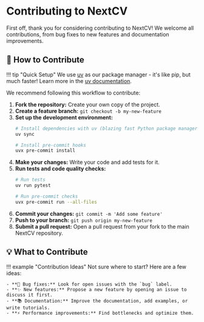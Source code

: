 # Contributing to NextCV

First off, thank you for considering contributing to NextCV! We welcome all contributions, from bug fixes to new features and documentation improvements.

## 🚀 How to Contribute

!!! tip "Quick Setup"
    We use [uv](https://github.com/astral-sh/uv) as our package manager - it's like pip, but much faster! Learn more in the [uv documentation](https://github.com/astral-sh/uv#readme).

We recommend following this workflow to contribute:

1.  **Fork the repository:** Create your own copy of the project.
2.  **Create a feature branch:** `git checkout -b my-new-feature`
3.  **Set up the development environment:**
    ```bash
    # Install dependencies with uv (blazing fast Python package manager)
    uv sync

    # Install pre-commit hooks
    uvx pre-commit install
    ```
4.  **Make your changes:** Write your code and add tests for it.
5.  **Run tests and code quality checks:**
    ```bash
    # Run tests
    uv run pytest

    # Run pre-commit checks
    uvx pre-commit run --all-files
    ```
6.  **Commit your changes:** `git commit -m 'Add some feature'`
7.  **Push to your branch:** `git push origin my-new-feature`
8.  **Submit a pull request:** Open a pull request from your fork to the main NextCV repository.

## 💡 What to Contribute

!!! example "Contribution Ideas"
    Not sure where to start? Here are a few ideas:

    - **🐛 Bug fixes:** Look for open issues with the `bug` label.
    - **✨ New features:** Propose a new feature by opening an issue to discuss it first.
    - **📚 Documentation:** Improve the documentation, add examples, or write tutorials.
    - **⚡️ Performance improvements:** Find bottlenecks and optimize them.
